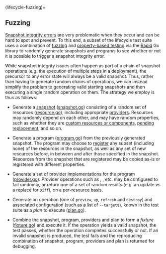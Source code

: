 (lifecycle-fuzzing)=
## Fuzzing

[Snapshot integrity errors](snapshot-integrity) are very problematic when they
occur and can be hard to spot and prevent. To this end, a subset of the
lifecycle test suite uses a combination of
[fuzzing](https://en.wikipedia.org/wiki/Fuzzing) and [property-based
testing](https://en.wikipedia.org/wiki/Property_testing) via the
[Rapid](https://pkg.go.dev/pgregory.net/rapid) Go library to randomly generate
snapshots and programs to see whether or not it is possible to trigger a
snapshot integrity error.

While snapshot integrity issues often happen as part of a chain of snapshot
operations (e.g. the execution of multiple steps in a deployment), the precursor
to any error state will always be a valid snapshot. Thus, rather than having to
generate random chains of operations, we can instead simplify the problem to
generating valid starting snapshots and then executing a single random operation
on them. The strategy we employ is thus as follows:

* Generate a [snapshot](state-snapshots)
  ([snapshot.go](gh-file:pulumi#pkg/engine/lifecycletest/fuzzing/snapshot.go))
  consisting of a random set of resources
  ([resource.go](gh-file:pulumi#pkg/engine/lifecycletest/fuzzing/resource.go)),
  including appropriate [providers](providers).
  Resources may randomly depend on each other, and may have random properties,
  such as whether they are [custom resources or components](custom-resources),
  [pending replacement](step-generation-dependent-replacements), and so on.

* Generate a program
  ([program.go](gh-file:pulumi#pkg/engine/lifecycletest/fuzzing/program.go))
  from the previously generated snapshot. The program may choose to
  [register](resource-registration) any subset (including none) of the
  resources in the snapshot, as well as any set of new resources before, in
  between and after those specified in the snapshot. Resources from the snapshot
  that are registered may be copied as-is or registered with different
  properties.

* Generate a set of provider implementations for the program
  ([provider.go](gh-file:pulumi#pkg/engine/lifecycletest/fuzzing/provider.go)).
  Provider operations such as [](pulumirpc.ResourceProvider.Create),
  [](pulumirpc.ResourceProvider.Diff), etc. may be configured to fail randomly,
  or return one of a set of random results (e.g. an update vs a replace for
  `Diff`), on a per-resource basis.

* Generate an operation (one of `preview`, `up`, `refresh` and `destroy`) and
  associated configuration (such as a list of `--target`s), known in the test
  suite as a *plan* to execute
  ([plan.go](gh-file:pulumi#pkg/engine/lifecycletest/fuzzing/plan.go)).

* Combine the snapshot, program, providers and plan to form a *fixture*
  ([fixture.go](gh-file:pulumi#pkg/engine/lifecycletest/fuzzing/fixture.go)) and
  execute it. If the operation yields a valid snapshot, the test passes, whether
  the operation completes successfully or not. If an invalid snapshot is
  produced, the test fails and the reproducing combination of snapshot, program,
  providers and plan is returned for debugging.
